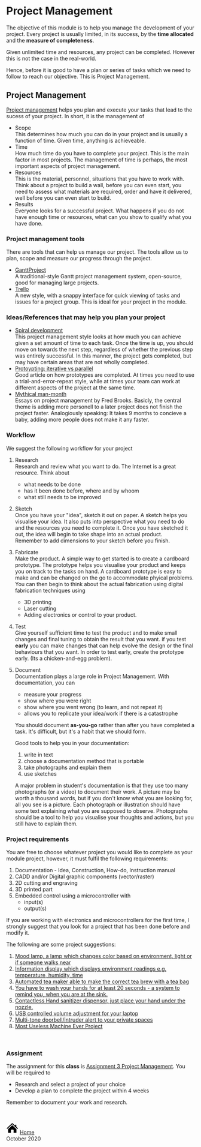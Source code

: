 # Project Management

The objective of this module is to help you manage the development of your project.  Every project is usually limited, in its success, by the **time allocated** and the **measure of completeness**.

Given unlimited time  and resources, any project can be completed.  However this is not the case in the real-world.

Hence, before it is good to have a plan or series of tasks which we need to follow to reach our objective.  This is Project Management.

## Project Management

[Project management](https://en.wikipedia.org/wiki/Project_management) helps you plan and execute your tasks that lead to the sucess of your project.  In short, it is the management of

* Scope<br>
  This determines how much you can do in your project and is usually a function of time.  Given time, anything is achieveable.
* Time<br>
  How much time do you have to complete your project. This is the main factor in most projects.  The management of time is perhaps, the most important aspects of project management.
* Resources<br>
  This is the material, personnel, situations that you have to work with.  Think about a project to build a wall, before you can even start, you need to assess what materials are required, order and have it delivered, well before you can even start to build.
* Results<br>
  Everyone looks for a successful project. What happens if you do not have enough time or resources, what can you show to qualify what you have done.

### Project management tools

There are tools that can help us manage our project.  The tools allow us to plan, scope and measure our progress through the project.

* [GanttProject](https://sourceforge.net/projects/openproj/)<br>
  A traditional-style Gantt project management system, open-source, good for managing large projects.
* [Trello](https://trello.com/stevenchew17/boards)<br>
  A new style, with a snappy interface for quick viewing of tasks and issues for a project group.  This is ideal for your project in the module.


### Ideas/References that may help you plan your project

* [Spiral development](https://en.wikipedia.org/wiki/Spiral_model)<br>
  This project management style looks at how much you can achieve given a set amount of time to each task.  Once the time is up, you should move on towards the next step, regardless of whether the previous step was entirely successful.  In this manner, the project gets completed, but may have certain areas that are not wholly completed.
* [Protoypting: iterative vs parallel](https://medium.com/ucsddesignco/iterative-vs-parallel-prototyping-575d455da5b5)<br>
  Good article on how prototypes are completed. At times you need to use a trial-and-error-repeat style, while at times your team can work at different aspects of the project at the same time.
* [Mythical man-month](https://en.wikipedia.org/wiki/The_Mythical_Man-Month)<br>
  Essays on project management by Fred Brooks.  Basicly, the central theme is adding more personell to a later project does not finish the project faster. Analogiously speaking: It takes 9 months to concieve a baby, adding more people does not make it any faster.

### Workflow

We suggest the following workflow for your project

1.  Research<br>
    Research and review what you want to do.  The Internet is a great resource. Think about
    - what needs to be done
    - has it been done before, where and by whoom
    - what still needs to be improved
2.  Sketch<br>
    Once you have your "idea", sketch it out on paper.  A sketch helps you visualise your idea.  It also puts into perspective what you need to do and the resources you need to complete it.  Once you have sketched it out, the idea will begin to take shape into an actual product.<br>
    Remember to add dimensions to your sketch before you finish.
3.  Fabricate<br>
    Make the product.  A simple way to get started is to create a cardboard prototype.  The prototype helps you visualise your product and keeps you on track to the tasks on hand.  A cardboard prototype is easy to make and can be changed on the go to accommodate phyical problems.<br>
    You can then begin to think about the actual fabrication using digital fabrication techniques using

    - 3D printing
    - Laser cutting
    - Adding electronics or control to your product.

4.  Test<br>
    Give yourself sufficient time to test the product and to make small changes and final tuning to obtain the result that you want.  if you test **early** you can make changes that can help evolve the design or the final behaviours that you want.  In order to test early, create the prototype early. (Its a chicken-and-egg problem).
5.  Document<br>
    Documentation plays a large role in Project Management.  With documentation, you can

    - measure your progress
    - show where you were right
    - show where you went wrong (to learn, and not repeat it)
    - allows you to replicate your idea/work if there is a catastrophe

    You should document **as-you-go** rather than after you have completed a task.  It's difficult, but it's a habit that we should form.

    Good tools to help you in your documentation:

    1.  write in text
    2.  choose a documentation method that is portable
    3.  take photographs and explain them
    4.  use sketches

    A major problem in student's documentation is that they use too many photographs (or a video) to document their work.  A picture may be worth a thousand words, but if you don't know what you are looking for, all you see is a picture.  Each photograph or illustration should have some text explaining what you are supposed to observe.  Photographs should be a tool to help you visualise your thoughts and actions, but you still have to explain them.

### Project requirements

You are free to choose whatever project you would like to complete as your module project, however, it must fulfil the following requirements:

1. Documentation - Idea, Construction, How-do, Instruction manual
1. CADD and/or Digital graphic components (vector/raster)
1. 2D cutting and engraving
1. 3D printed part
1. Embedded control using a microcontroller with
    - input(s)
    - output(s)


If you are working with electronics and microcontrollers for the first time, I strongly suggest that you look for a project that has been done before and modify it.

The following are some project suggestions:

1. [Mood lamp, a lamp which changes color based on environment, light or if someone walks near](https://thegadgetflow.com/portfolio/holi-smart-mood-lamp/)
2. [Information display which displays environment readings e.g. temperature, humidity, time](https://www.thingiverse.com/thing:1860495)
3. [Automated tea maker able to make the correct tea brew with a tea bag](https://www.instructables.com/id/Automatic-Tea-Maker/)
4. [You have to wash your hands for at least 20 seconds - a system to remind you, when you are at the sink.](https://www.youtube.com/watch?v=CEpfipV1_3w)
5. [Contactless Hand sanitizer dispensor, just place your hand under the nozzle.](https://youtu.be/KpqaT7VY1nw)
6. [USB controlled volume adjustment for your laptop](https://blog.prusaprinters.org/3d-print-an-oversized-media-control-volume-knob-arduino-basics_30184/)
7. [Multi-tone doorbell/intruder alert to your private spaces](https://create.arduino.cc/projecthub/robert-s-robot/arduino-diy-alarm-257d7e)
8. [Most Useless Machine Ever Project](https://www.instructables.com/id/Arduino-Most-Useless-Machine-Ever-project/)

&nbsp;

### Assignment

The assignment for this **class** is [Assignment 3 Project Management](assignments/03_project_management.md).  You will be required to

- Research and select a project of your choice
- Develop a plan to complete the project within 4 weeks

Remember to document your work and research.

&nbsp;

[![Home](images/home.png "Home")](index.md) [Home](index.md)   
October 2020
